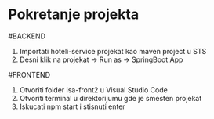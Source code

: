 # Pokretanje projekta

#BACKEND
1. Importati hoteli-service projekat kao maven project u STS
2. Desni klik na projekat -> Run as -> SpringBoot App 

#FRONTEND
1. Otvoriti folder isa-front2 u Visual Studio Code
2. Otvoriti terminal u direktorijumu gde je smesten projekat
3. Iskucati npm start i stisnuti enter
